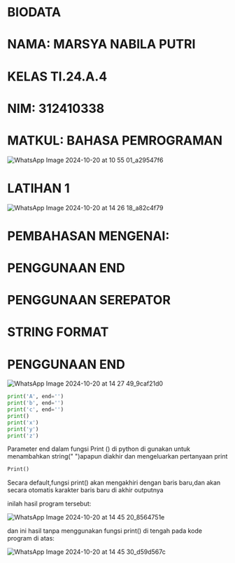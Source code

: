# BIODATA
# NAMA: MARSYA NABILA PUTRI
# KELAS TI.24.A.4
# NIM: 312410338
# MATKUL: BAHASA PEMROGRAMAN 
![WhatsApp Image 2024-10-20 at 10 55 01_a29547f6](https://github.com/user-attachments/assets/025ddb8a-7dfd-4b60-a805-4e2cb48b4199)
# LATIHAN 1
![WhatsApp Image 2024-10-20 at 14 26 18_a82c4f79](https://github.com/user-attachments/assets/983f823f-b61c-4cd8-8c08-fb1a770e1444)
# PEMBAHASAN MENGENAI:
# PENGGUNAAN END
# PENGGUNAAN SEREPATOR
# STRING FORMAT
# PENGGUNAAN END
![WhatsApp Image 2024-10-20 at 14 27 49_9caf21d0](https://github.com/user-attachments/assets/d9f11408-f12d-4988-a024-204d97c3e596)
```PYTHON
print('A', end='')
print('b', end='')
print('c', end='')
print()
print('x')
print('y')
print('z')
````
Parameter end dalam fungsi Print () di python di gunakan untuk menambahkan string(" ")apapun diakhir dan mengeluarkan pertanyaan print
```PYTHON
Print()
````
Secara default,fungsi print() akan mengakhiri dengan baris baru,dan akan secara otomatis karakter baris baru di akhir outputnya

inilah hasil program tersebut:

![WhatsApp Image 2024-10-20 at 14 45 20_8564751e](https://github.com/user-attachments/assets/1b01bff3-22e9-459a-84a0-60b29ba656c4)

dan ini hasil tanpa menggunakan fungsi print() di tengah pada kode program di atas:

![WhatsApp Image 2024-10-20 at 14 45 30_d59d567c](https://github.com/user-attachments/assets/404ebc53-85b5-4d72-87d3-34546677511a)




